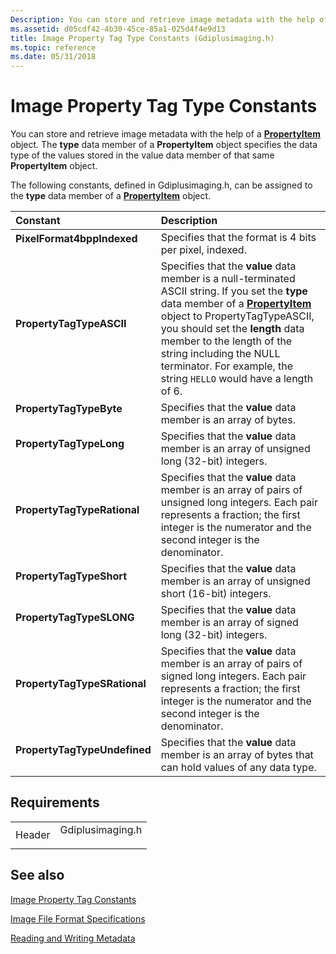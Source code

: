 ```yaml
---
Description: You can store and retrieve image metadata with the help of a PropertyItem object. The type data member of a PropertyItem object specifies the data type of the values stored in the value data member of that same PropertyItem object.
ms.assetid: d05cdf42-4b30-45ce-85a1-025d4f4e9d13
title: Image Property Tag Type Constants (Gdiplusimaging.h)
ms.topic: reference
ms.date: 05/31/2018
---
```


# Image Property Tag Type Constants

You can store and retrieve image metadata with the help of a [**PropertyItem**](/windows/win32/api/gdiplusimaging/nl-gdiplusimaging-propertyitem) object. The **type** data member of a **PropertyItem** object specifies the data type of the values stored in the value data member of that same **PropertyItem** object.

The following constants, defined in Gdiplusimaging.h, can be assigned to the **type** data member of a [**PropertyItem**](/windows/win32/api/gdiplusimaging/nl-gdiplusimaging-propertyitem) object.



| Constant                                                                                                                                                                                                                                 | Description                                                                                                                                                                                                                                                                                                                                                                              |
|:-----------------------------------------------------------------------------------------------------------------------------------------------------------------------------------------------------------------------------------------|:-----------------------------------------------------------------------------------------------------------------------------------------------------------------------------------------------------------------------------------------------------------------------------------------------------------------------------------------------------------------------------------------|
| <span id="PixelFormat4bppIndexed"></span><span id="pixelformat4bppindexed"></span><span id="PIXELFORMAT4BPPINDEXED"></span><dl> <dt>**PixelFormat4bppIndexed**</dt> </dl>         | Specifies that the format is 4 bits per pixel, indexed.<br/>                                                                                                                                                                                                                                                                                                                       |
| <span id="PropertyTagTypeASCII"></span><span id="propertytagtypeascii"></span><span id="PROPERTYTAGTYPEASCII"></span><dl> <dt>**PropertyTagTypeASCII**</dt> </dl>                 | Specifies that the **value** data member is a null-terminated ASCII string. If you set the **type** data member of a [**PropertyItem**](/windows/win32/api/gdiplusimaging/nl-gdiplusimaging-propertyitem) object to PropertyTagTypeASCII, you should set the **length** data member to the length of the string including the NULL terminator. For example, the string `HELLO` would have a length of 6.<br/> |
| <span id="PropertyTagTypeByte"></span><span id="propertytagtypebyte"></span><span id="PROPERTYTAGTYPEBYTE"></span><dl> <dt>**PropertyTagTypeByte**</dt> </dl>                     | Specifies that the **value** data member is an array of bytes.<br/>                                                                                                                                                                                                                                                                                                                |
| <span id="PropertyTagTypeLong"></span><span id="propertytagtypelong"></span><span id="PROPERTYTAGTYPELONG"></span><dl> <dt>**PropertyTagTypeLong**</dt> </dl>                     | Specifies that the **value** data member is an array of unsigned long (32-bit) integers.<br/>                                                                                                                                                                                                                                                                                      |
| <span id="PropertyTagTypeRational"></span><span id="propertytagtyperational"></span><span id="PROPERTYTAGTYPERATIONAL"></span><dl> <dt>**PropertyTagTypeRational**</dt> </dl>     | Specifies that the **value** data member is an array of pairs of unsigned long integers. Each pair represents a fraction; the first integer is the numerator and the second integer is the denominator.<br/>                                                                                                                                                                       |
| <span id="PropertyTagTypeShort"></span><span id="propertytagtypeshort"></span><span id="PROPERTYTAGTYPESHORT"></span><dl> <dt>**PropertyTagTypeShort**</dt> </dl>                 | Specifies that the **value** data member is an array of unsigned short (16-bit) integers.<br/>                                                                                                                                                                                                                                                                                     |
| <span id="PropertyTagTypeSLONG"></span><span id="propertytagtypeslong"></span><span id="PROPERTYTAGTYPESLONG"></span><dl> <dt>**PropertyTagTypeSLONG**</dt> </dl>                 | Specifies that the **value** data member is an array of signed long (32-bit) integers.<br/>                                                                                                                                                                                                                                                                                        |
| <span id="PropertyTagTypeSRational"></span><span id="propertytagtypesrational"></span><span id="PROPERTYTAGTYPESRATIONAL"></span><dl> <dt>**PropertyTagTypeSRational**</dt> </dl> | Specifies that the **value** data member is an array of pairs of signed long integers. Each pair represents a fraction; the first integer is the numerator and the second integer is the denominator.<br/>                                                                                                                                                                         |
| <span id="PropertyTagTypeUndefined"></span><span id="propertytagtypeundefined"></span><span id="PROPERTYTAGTYPEUNDEFINED"></span><dl> <dt>**PropertyTagTypeUndefined**</dt> </dl> | Specifies that the **value** data member is an array of bytes that can hold values of any data type. <br/>                                                                                                                                                                                                                                                                         |



## Requirements



|                   |                                                                                             |
|-------------------|---------------------------------------------------------------------------------------------|
| Header<br/> | <dl> <dt>Gdiplusimaging.h</dt> </dl> |



## See also

<dl> <dt>

[Image Property Tag Constants](-gdiplus-constant-image-property-tag-constants.md)
</dt> <dt>

[Image File Format Specifications](-gdiplus-constant-image-file-format-specifications.md)
</dt> <dt>

[Reading and Writing Metadata](-gdiplus-reading-and-writing-metadata-use.md)
</dt> </dl>

 

 